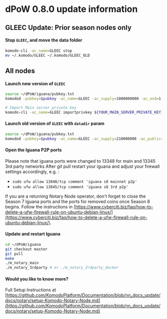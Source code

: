 # dPoW 0.8.0 update information


## GLEEC Update: Prior season nodes only
#### Stop `GLEEC`, and move the data folder 

```bash
komodo-cli -ac_name=GLEEC stop
mv ~/.komodo/GLEEC ~/.komodo/GLEEC_OLD
```
## All nodes
#### Launch new version of `GLEEC`

```bash
source ~/dPoW/iguana/pubkey.txt
komodod -pubkey=$pubkey -ac_name=GLEEC -ac_supply=1000000000 -ac_end=1 -ac_public=1 -ac_staked=50 -addnode=65.21.52.182 -addnode=135.181.80.132 &

# Import Main server private key
komodo-cli -ac_name=GLEEC importprivkey ${YOUR_MAIN_SERVER_PRIVATE_KEY}
```

#### Launch old version of `GLEEC` with `datadir` param

```bash
source ~/dPoW/iguana/pubkey.txt
komodod -pubkey=$pubkey -ac_name=GLEEC -ac_supply=210000000 -ac_public=1 -ac_staked=100 -addnode=95.217.161.126 -addnode=209.222.101.247 -addnode=103.195.100.32 -datadir=${HOME}/.komodo/GLEEC_OLD &
```

#### Open the Iguana P2P ports

Please note that iguana ports were changed to 13348 for main and 13345 3rd party networks
After git pull restart your iguana and adjust your firewall settings accordingly, e.g. :

- `sudo ufw allow 13848/tcp comment 'iguana s8 mainnet p2p'`
- `sudo ufw allow 13845/tcp comment 'iguana s8 3rd p2p' `

If you are a returning Notary Node operator, don't forget to close the Season 7 Iguana ports and the ports for removed coins once Season 8 begins. Follow the instructions in [https://www.cyberciti.biz/faq/how-to-delete-a-ufw-firewall-rule-on-ubuntu-debian-linux/](https://www.cyberciti.biz/faq/how-to-delete-a-ufw-firewall-rule-on-ubuntu-debian-linux/).

#### Update and restart Iguana

```bash
cd ~/dPoW/iguana
git checkout master 
git pull
make
./m_notary_main
./m_notary_3rdparty # or ./m_notary_3rdparty_docker
```


#### Would you like to know more?

Full Setup Instructions at [https://github.com/KomodoPlatform/Documentation/blob/nn_docs_update/docs/notary/setup-Komodo-Notary-Node.md](https://github.com/KomodoPlatform/Documentation/blob/nn_docs_update/docs/notary/setup-Komodo-Notary-Node.md)

